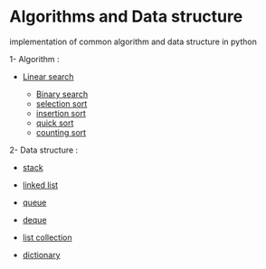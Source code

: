 # Algorithms and Data structure
implementation of common algorithm and data structure in python

1- Algorithm :

- [Linear search](https://github.com/coci/algo/blob/master/algorithm/search/linear_search.py)

  - [Binary search](https://github.com/coci/algo/blob/master/algorithm/search/binary_search.py)
  - [selection sort](https://github.com/coci/algo/blob/master/algorithm/sort/3-selection_sort.py)
  - [insertion sort](https://github.com/coci/algo/blob/master/algorithm/sort/2-insertion_sort.py)
  - [quick sort](https://github.com/coci/algo/blob/master/algorithm/sort/5-quick_sort.py)
  - [counting sort](https://github.com/coci/algo/blob/master/algorithm/sort/4-counting_sort.py)

2- Data structure :
  - [stack](https://github.com/coci/algo/blob/master/ds/6-stack.py)
  - [linked list](https://github.com/coci/algo/blob/master/ds/7-linked_list.py)
  - [queue](https://github.com/coci/algo/blob/master/ds/8-queue.py)
  - [deque](https://github.com/coci/algo/blob/master/ds/9-deque.py)

- [list collection](https://github.com/coci/algo/blob/master/ds/10-list-collection.py)
- [dictionary](https://github.com/coci/algo/blob/master/ds/11-hash-table.py)


